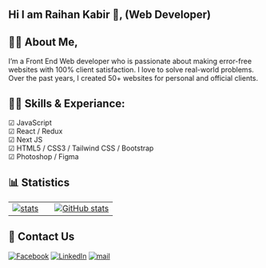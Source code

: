 ## Hi I am Raihan Kabir 👋, (Web Developer)


## 🙋‍♂️ About Me,
I’m a Front End Web developer who is passionate about making error-free websites with 100% client satisfaction. I love to solve real-world problems. Over the past years, I created 50+ websites for personal and official clients.


## 👨‍💻 Skills & Experiance: 
  ☑ JavaScript <br> 
  ☑ React / Redux <br>
  ☑ Next JS <br>
  ☑ HTML5 / CSS3 / Tailwind CSS / Bootstrap <br>
  ☑ Photoshop / Figma <br>


## 📊 Statistics
<table border=0 width=1000>
  <tr>
    <td>
       <a  target="_blank" rel="noopener noreferrer nofollow" href="https://github.com/anuraghazra/github-readme-stats">
        <img src="https://github-readme-stats.vercel.app/api/top-langs/?username=raihan-cse&layout=compact" alt="stats" >
      </a>     
    </td>
    <td></td>
    <td>
      <a target="_blank" rel="noopener noreferrer nofollow" href="https://camo.githubusercontent.com/840df1d29e4ba2dc59363e2f947971f4d9df3db84d170b221b4fb86bf265ef00/68747470733a2f2f6769746875622d726561646d652d73746174732e76657263656c2e6170702f6170693f757365726e616d653d72616968616e2d6373652673686f775f69636f6e733d7472756526636f756e745f707269766174653d74727565">
        <img       src="https://camo.githubusercontent.com/840df1d29e4ba2dc59363e2f947971f4d9df3db84d170b221b4fb86bf265ef00/68747470733a2f2f6769746875622d726561646d652d73746174732e76657263656c2e6170702f6170693f757365726e616d653d72616968616e2d6373652673686f775f69636f6e733d7472756526636f756e745f707269766174653d74727565" alt="GitHub stats" data-canonical-src="https://github-readme-stats.vercel.app/api?username=raihan-cse&amp;show_icons=true&amp;count_private=true" style="max-width: 100%">
      </a>
    </td>
  </tr>
</table>


## 🚀 Contact Us

[![Facebook][facebook-shield]][facebook-url]
[![LinkedIn][linkedin-shield]][linkedin-url]
[![mail][mail-shield]][mail-url]

<!-- MARKDOWN LINKS & IMAGES -->

[facebook-shield]: https://img.shields.io/badge/-Facebook-black.svg?style=flat-square&logo=facebook&color=555&logoColor=white
[facebook-url]: https://facebook.com/rkps.dev
[linkedin-shield]: https://img.shields.io/badge/-LinkedIn-black.svg?style=flat-square&logo=linkedin&color=555
[linkedin-url]: https://www.linkedin.com/in/raihan-kabir-384274143/
[mail-shield]: https://img.shields.io/badge/%F0%9F%93%A7%20Email-support%40learnwithsumit.com-lightgray
[mail-url]: mailto:raihancse46@gmail.com



